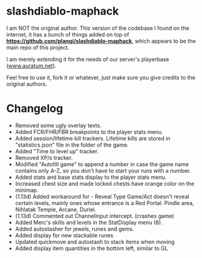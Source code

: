 slashdiablo-maphack
===================

I am NOT the original author.
This version of the codebase I found on the internet, it has a bunch of things added on top of **https://github.com/planqi/slashdiablo-maphack**, which appears to be the main repo of this project.

I am merely extending it for the needs of our server's playerbase (www.auratum.net).

Feel free to use it, fork it or whatever, just make sure you give credits to the original authors.

# Changelog

- Removed some ugly overlay texts.
- Added FCR/FHR/FBR breakpoints to the player stats menu.
- Added session/lifetime kill trackers. Lifetime kills are stored in "statistics.json" file in the folder of the game.
- Added "Time to level up" tracker.
- Removed XP/s tracker.
- Modified "Autofill game" to append a number in case the game name contains only A-Z, so you don't have to start your runs with a number.
- Added stats and base stats display to the player stats menu.
- Increased chest size and made locked chests have orange color on the minimap.
- (1.13d) Added workaround for - Reveal Type Game/Act doesn't reveal certain levels, mainly ones whose entrance is a Red Portal. Pindle area, Nihlatak Temple, Arcane, Duriel.
- (1.13d) Commented out ChannelInput intercept. (crashes game)
- Added Merc's skills and levels in the StatDisplay menu (8).
- Added autostasher for jewels, runes and gems.
- Added display for new stackable runes
- Updated quickmove and autostash to stack items when moving
- Added display item quantities in the bottom left, similar to GL
  
